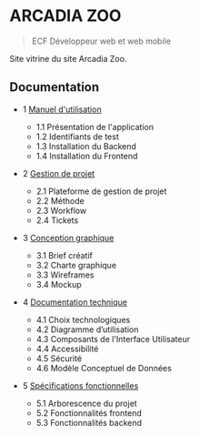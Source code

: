 # ARCADIA ZOO

> ECF Développeur web et web mobile

Site vitrine du site Arcadia Zoo.

## Documentation

- 1 [Manuel d'utilisation](https://github.com/brunoturpeau/arcadiazoo/blob/main/_ECF_documentation/manuel-d_utilisation.md)
    
  - 1.1 Présentation de l'application
  - 1.2 Identifiants de test
  - 1.3 Installation du Backend
  - 1.4 Installation du Frontend

- 2 [Gestion de projet](https://github.com/brunoturpeau/arcadiazoo/blob/main/_ECF_documentation/gestion-de-projet.md)

    - 2.1 Plateforme de gestion de projet
    - 2.2 Méthode
    - 2.3 Workflow
    - 2.4 Tickets
  
- 3 [Conception graphique](https://github.com/brunoturpeau/arcadiazoo/blob/main/_ECF_documentation/conception-graphique.md)
    
    - 3.1 Brief créatif
    - 3.2 Charte graphique
    - 3.3 Wireframes
    - 3.4 Mockup

- 4 [Documentation technique](https://github.com/brunoturpeau/arcadiazoo/blob/main/_ECF_documentation/documentation-technique.md)
    
    - 4.1 Choix technologiques
    - 4.2 Diagramme d’utilisation
    - 4.3 Composants de l'Interface Utilisateur
    - 4.4 Accessibilité
    - 4.5 Sécurité
    - 4.6 Modèle Conceptuel de Données

- 5 [Spécifications fonctionnelles](https://github.com/brunoturpeau/arcadiazoo/blob/main/_ECF_documentation/specifications-fonctionnelles.md)

    - 5.1 Arborescence du projet
    - 5.2 Fonctionnalités frontend
    - 5.3 Fonctionnalités backend
  

